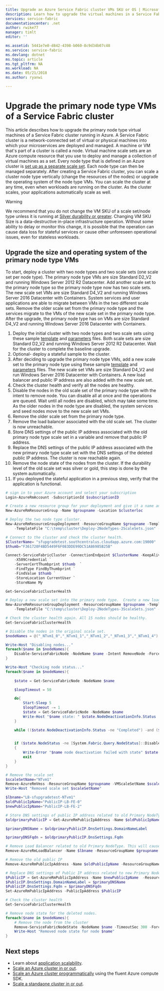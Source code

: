 ```yaml
---
title: Upgrade an Azure Service Fabric cluster VMs SKU or OS | Microsoft Docs
description: Learn how to upgrade the virtual machines in a Service Fabric cluster's primary nodetype.
services: service-fabric
documentationcenter: .net
author: rwike77
manager: timlt
editor: ''

ms.assetid: 5441e7e0-d842-4398-b060-8c9d34b07c48
ms.service: service-fabric
ms.devlang: dotnet
ms.topic: article
ms.tgt_pltfrm: NA
ms.workload: NA
ms.date: 05/21/2018
ms.author: ryanwi

---
```

# Upgrade the primary node type VMs of a Service Fabric cluster
This article describes how to upgrade the primary node type virtual machines of a Service Fabric cluster running in Azure.  A Service Fabric cluster is a network-connected set of virtual or physical machines into which your microservices are deployed and managed. A machine or VM that's part of a cluster is called a node. Virtual machine scale sets are an Azure compute resource that you use to deploy and manage a collection of virtual machines as a set. Every node type that is defined in an Azure cluster is [set up as a separate scale set](service-fabric-cluster-nodetypes.md). Each node type can then be managed separately. After creating a Service Fabric cluster, you can scale a cluster node type vertically (change the resources of the nodes) or upgrade the operating system of the node type VMs.  You can scale the cluster at any time, even when workloads are running on the cluster.  As the cluster scales, your applications automatically scale as well.

> [!WARNING]
> We recommend that you do not change the VM SKU of a scale set/node type unless it is running at [Silver durability or greater](service-fabric-cluster-capacity.md#the-durability-characteristics-of-the-cluster). Changing VM SKU Size is a data-destructive in-place infrastructure operation. Without some ability to delay or monitor this change, it is possible that the operation can cause data loss for stateful services or cause other unforeseen operational issues, even for stateless workloads. 
>

## Upgrade the size and operating system of the primary node type VMs
To start, deploy a cluster with two node types and two scale sets (one scale set per node type).  The primary node type VMs are size Standard D2_V2 and running Windows Server 2012 R2 Datacenter.  Add another scale set to the primary node type so the primary node type now has two scale sets.  The new scale set VMs are size Standard D4_V2 and running Windows Server 2016 Datacenter with Containers.  System services and user applications are able to migrate between VMs in the two different scale sets.  Remove the older scale set from the primary node type and the services migrate to the VMs of the new scale set in the primary node type.  After the upgrade, the primary node type has on VMs are size Standard D4_V2 and running Windows Server 2016 Datacenter with Containers.

1. Deploy the initial cluster with two node types and two scale sets using these sample [template](https://github.com/Azure/service-fabric-scripts-and-templates/blob/master/templates/nodetype-upgrade/Deploy-2NodeTypes-2ScaleSets.json) and [parameters](https://github.com/Azure/service-fabric-scripts-and-templates/blob/master/templates/nodetype-upgrade/Deploy-2NodeTypes-2ScaleSets.parameters.json) files.  Both scale sets are size Standard D2_V2 and running Windows Server 2012 R2 Datacenter.  Wait for the cluster to complete the baseline upgrade.   
2. Optional- deploy a stateful sample to the cluster.
3. After deciding to upgrade the primary node type VMs, add a new scale set to the primary node type using these sample [template](https://github.com/Azure/service-fabric-scripts-and-templates/blob/master/templates/nodetype-upgrade/Deploy-2NodeTypes-3ScaleSets.json) and [parameters](https://github.com/Azure/service-fabric-scripts-and-templates/blob/master/templates/nodetype-upgrade/Deploy-2NodeTypes-3ScaleSets.parameters.json) files.  The new scale set VMs are size Standard D4_V2 and run Windows Server 2016 Datacenter with Containers.  A new load balancer and public IP address are also added with the new scale set.
4. Check the cluster health and verify all the nodes are healthy.
5. Disable the nodes in the old scale set of the primary node type with the intent to remove node. You can disable all at once and the operations are queued. Wait until all nodes are disabled, which may take some time.  As the older nodes in the node type are disabled, the system services and seed nodes move to the new scale set VMs.
6. Remove the older scale set from the primary node type.
7. Remove the load balancer associated with the old scale set. The cluster is now unreachable.  
8. Store DNS settings of the public IP address associated with the old primary node type scale set in a variable and remove that public IP address.
9. Replace the DNS settings of the public IP address associated with the new primary node type scale set with the DNS settings of the deleted public IP address.  The cluster is now reachable again.
10. Remove the node state of the nodes from the cluster.  If the durability level of the old scale set was silver or gold, this step is done by the system automatically.
11. If you deployed the stateful application in a previous step, verify that the application is functional.

```powershell
# sign in to your Azure account and select your subscription
Login-AzureRmAccount -SubscriptionId $subscriptionID 

# Create a new resource group for your deployment and give it a name and a location.
New-AzureRmResourceGroup -Name $groupname -Location $clusterloc

# Deploy the two node type cluster.
New-AzureRmResourceGroupDeployment -ResourceGroupName $groupname -TemplateParameterFile "C:\temp\cluster\Deploy-2NodeTypes-2ScaleSets.parameters.json" `
    -TemplateFile "C:\temp\cluster\Deploy-2NodeTypes-2ScaleSets.json" -Verbose

# Connect to the cluster and check the cluster health.
$ClusterName= "sfupgradetest.southcentralus.cloudapp.azure.com:19000"
$thumb="F361720F4BD5449F6F083DDE99DC51A86985B25B"

Connect-ServiceFabricCluster -ConnectionEndpoint $ClusterName -KeepAliveIntervalInSec 10 `
    -X509Credential `
    -ServerCertThumbprint $thumb  `
    -FindType FindByThumbprint `
    -FindValue $thumb `
    -StoreLocation CurrentUser `
    -StoreName My 

Get-ServiceFabricClusterHealth

# Deploy a new scale set into the primary node type.  Create a new load balancer and public IP address for the new scale set.
New-AzureRmResourceGroupDeployment -ResourceGroupName $groupname -TemplateParameterFile "C:\temp\cluster\Deploy-2NodeTypes-3ScaleSets.parameters.json" `
    -TemplateFile "C:\temp\cluster\Deploy-2NodeTypes-3ScaleSets.json" -Verbose

# Check the cluster health again. All 15 nodes should be healthy.
Get-ServiceFabricClusterHealth

# Disable the nodes in the original scale set.
$nodeNames = @("_NTvm1_0","_NTvm1_1","_NTvm1_2","_NTvm1_3","_NTvm1_4")

Write-Host "Disabling nodes..."
foreach($name in $nodeNames){
    Disable-ServiceFabricNode -NodeName $name -Intent RemoveNode -Force
}

Write-Host "Checking node status..."
foreach($name in $nodeNames){
 
    $state = Get-ServiceFabricNode -NodeName $name 

    $loopTimeout = 50

    do{
        Start-Sleep 5
        $loopTimeout -= 1
        $state = Get-ServiceFabricNode -NodeName $name
        Write-Host "$name state: " $state.NodeDeactivationInfo.Status
    }

    while (($state.NodeDeactivationInfo.Status -ne "Completed") -and ($loopTimeout -ne 0))
    

    if ($state.NodeStatus -ne [System.Fabric.Query.NodeStatus]::Disabled)
    {
        Write-Error "$name node deactivation failed with state" $state.NodeStatus
        exit
    }
}

# Remove the scale set
$scaleSetName="NTvm1"
Remove-AzureRmVmss -ResourceGroupName $groupname -VMScaleSetName $scaleSetName -Force
Write-Host "Removed scale set $scaleSetName"

$lbname="LB-sfupgradetest-NTvm1"
$oldPublicIpName="PublicIP-LB-FE-0"
$newPublicIpName="PublicIP-LB-FE-2"

# Store DNS settings of public IP address related to old Primary NodeType into variable 
$oldprimaryPublicIP = Get-AzureRmPublicIpAddress -Name $oldPublicIpName  -ResourceGroupName $groupname

$primaryDNSName = $oldprimaryPublicIP.DnsSettings.DomainNameLabel

$primaryDNSFqdn = $oldprimaryPublicIP.DnsSettings.Fqdn

# Remove Load Balancer related to old Primary NodeType. This will cause a brief period of downtime for the cluster
Remove-AzureRmLoadBalancer -Name $lbname -ResourceGroupName $groupname -Force

# Remove the old public IP
Remove-AzureRmPublicIpAddress -Name $oldPublicIpName -ResourceGroupName $groupname -Force

# Replace DNS settings of Public IP address related to new Primary Node Type with DNS settings of Public IP address related to old Primary Node Type
$PublicIP = Get-AzureRmPublicIpAddress -Name $newPublicIpName  -ResourceGroupName $groupname
$PublicIP.DnsSettings.DomainNameLabel = $primaryDNSName
$PublicIP.DnsSettings.Fqdn = $primaryDNSFqdn
Set-AzureRmPublicIpAddress -PublicIpAddress $PublicIP

# Check the cluster health
Get-ServiceFabricClusterHealth

# Remove node state for the deleted nodes.
foreach($name in $nodeNames){
    # Remove the node from the cluster
    Remove-ServiceFabricNodeState -NodeName $name -TimeoutSec 300 -Force
    Write-Host "Removed node state for node $name"
}
```

## Next steps
* Learn about [application scalability](service-fabric-concepts-scalability.md).
* [Scale an Azure cluster in or out](service-fabric-tutorial-scale-cluster.md).
* [Scale an Azure cluster programmatically](service-fabric-cluster-programmatic-scaling.md) using the fluent Azure compute SDK.
* [Scale a standaone cluster in or out](service-fabric-cluster-windows-server-add-remove-nodes.md).

